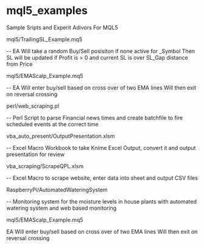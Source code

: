# mql5_examples
Sample Sripts and Experit Adivors For MQL5

mql5/TrailingSL_Example.mq5

-- EA Will take a random Buy/Sell posisiton if none active for _Symbol Then SL will be updated if Profit is > 0 and current SL is over SL_Gap distance from Price

mql5/EMAScalp_Example.mq5

-- EA Will enter buy/sell based on cross over of two EMA lines Will then exit on reversal crossing

perl/web_scraping.pl

-- Perl Script to parse Financial news times and create batchfile to fire scheduled events at the correct time

vba_auto_present/OutputPresentation.xlsm

-- Excel Macro Workbook to take Knime Excel Output, convert it and output presentation for review

vba_scraping/ScrapeQPL.xlsm

-- Excel Macro to scrape website, enter data into sheet and output CSV files

RaspberryPi/AutomatedWateringSystem

-- Monitoring system for the moisture levels in house plants with automated watering system and web based monitoring

mql5/EMAScalp_Example.mq5

EA Will enter buy/sell based on cross over of two EMA lines
Will then exit on reversal crossing

